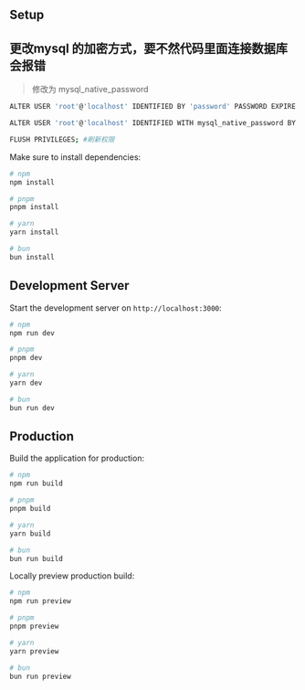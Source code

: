 ## Setup
## 更改mysql 的加密方式，要不然代码里面连接数据库会报错
> 修改为 mysql_native_password
```bash
ALTER USER 'root'@'localhost' IDENTIFIED BY 'password' PASSWORD EXPIRE NEVER; #更改加密方式

ALTER USER 'root'@'localhost' IDENTIFIED WITH mysql_native_password BY 'password'; #更新用户密码

FLUSH PRIVILEGES; #刷新权限
```

Make sure to install dependencies:

```bash
# npm
npm install

# pnpm
pnpm install

# yarn
yarn install

# bun
bun install
```

## Development Server

Start the development server on `http://localhost:3000`:

```bash
# npm
npm run dev

# pnpm
pnpm dev

# yarn
yarn dev

# bun
bun run dev
```

## Production

Build the application for production:

```bash
# npm
npm run build

# pnpm
pnpm build

# yarn
yarn build

# bun
bun run build
```

Locally preview production build:

```bash
# npm
npm run preview

# pnpm
pnpm preview

# yarn
yarn preview

# bun
bun run preview
```
